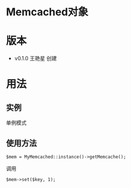 
Memcached对象
========================


版本
====

- v0.1.0 王艳星 创建

用法
========

## 实例

单例模式

## 使用方法

```
$mem = MyMemcached::instance()->getMemcache();
```
调用
```
$mem->set($key, 1);
```
